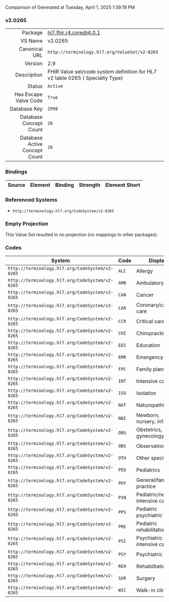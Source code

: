 Comparison of 
Generated at Tuesday, April 1, 2025 1:39:18 PM

### v2.0265

|      |     |
| ---: | --- |
| Package | hl7.fhir.r4.core@4.0.1 |
| VS Name | v2.0265 |
| Canonical URL | `http://terminology.hl7.org/ValueSet/v2-0265` |
| Version | 2.9 |
| Description | FHIR Value set/code system definition for HL7 v2 table 0265 ( Specialty Type) |
| Status | `Active` |
| Has Escape Valve Code | `True` |
| Database Key | `2998` |
| Database Concept Count | `26` |
| Database Active Concept Count | `26` |
### Bindings

| Source | Element | Binding | Strength | Element Short |
| ------ | ------- | ------- | -------- | ------------- |

### Referenced Systems

* `http://terminology.hl7.org/CodeSystem/v2-0265`
### Empty Projection

This Value Set resulted in no projection (no mappings to other packages).

### Codes

| System | Code | Display |
| ------ | ---- | ------- |
| `http://terminology.hl7.org/CodeSystem/v2-0265` | `ALC` | Allergy |
| `http://terminology.hl7.org/CodeSystem/v2-0265` | `AMB` | Ambulatory |
| `http://terminology.hl7.org/CodeSystem/v2-0265` | `CAN` | Cancer |
| `http://terminology.hl7.org/CodeSystem/v2-0265` | `CAR` | Coronary/cardiac care |
| `http://terminology.hl7.org/CodeSystem/v2-0265` | `CCR` | Critical care |
| `http://terminology.hl7.org/CodeSystem/v2-0265` | `CHI` | Chiropractic |
| `http://terminology.hl7.org/CodeSystem/v2-0265` | `EDI` | Education |
| `http://terminology.hl7.org/CodeSystem/v2-0265` | `EMR` | Emergency |
| `http://terminology.hl7.org/CodeSystem/v2-0265` | `FPC` | Family planning |
| `http://terminology.hl7.org/CodeSystem/v2-0265` | `INT` | Intensive care |
| `http://terminology.hl7.org/CodeSystem/v2-0265` | `ISO` | Isolation |
| `http://terminology.hl7.org/CodeSystem/v2-0265` | `NAT` | Naturopathic |
| `http://terminology.hl7.org/CodeSystem/v2-0265` | `NBI` | Newborn, nursery, infants |
| `http://terminology.hl7.org/CodeSystem/v2-0265` | `OBG` | Obstetrics, gynecology |
| `http://terminology.hl7.org/CodeSystem/v2-0265` | `OBS` | Observation |
| `http://terminology.hl7.org/CodeSystem/v2-0265` | `OTH` | Other specialty |
| `http://terminology.hl7.org/CodeSystem/v2-0265` | `PED` | Pediatrics |
| `http://terminology.hl7.org/CodeSystem/v2-0265` | `PHY` | General/family practice |
| `http://terminology.hl7.org/CodeSystem/v2-0265` | `PIN` | Pediatric/neonatal intensive care |
| `http://terminology.hl7.org/CodeSystem/v2-0265` | `PPS` | Pediatric psychiatric |
| `http://terminology.hl7.org/CodeSystem/v2-0265` | `PRE` | Pediatric rehabilitation |
| `http://terminology.hl7.org/CodeSystem/v2-0265` | `PSI` | Psychiatric intensive care |
| `http://terminology.hl7.org/CodeSystem/v2-0265` | `PSY` | Psychiatric |
| `http://terminology.hl7.org/CodeSystem/v2-0265` | `REH` | Rehabilitation |
| `http://terminology.hl7.org/CodeSystem/v2-0265` | `SUR` | Surgery |
| `http://terminology.hl7.org/CodeSystem/v2-0265` | `WIC` | Walk-in clinic |
